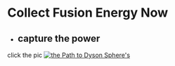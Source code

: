 # Collect Fusion Energy Now

- ## capture the power

click the pic
[![the Path to Dyson Sphere's](https://duckduckgo.com/i/742a122a.png)](https://en.wikipedia.org/wiki/Dyson_sphere)

